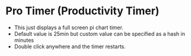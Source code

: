 # Pro Timer  (Productivity Timer)

- This just displays a full screen pi chart timer. 
- Default value is 25min but custom value can be specified as a hash in minutes
- Double click anywhere and the timer restarts.